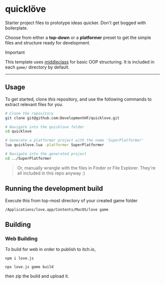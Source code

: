 # quicklöve 

Starter project files to prototype ideas quicker. 
Don't get bogged with boilerplate.

Choose from either a **top-down** or a **platformer** preset to get the simple files and structure ready for development.

> [!IMPORTANT]
> This template uses [middleclass](https://github.com/kikito/middleclass?tab=readme-ov-file) for basic OOP structuring.
> It is included in each `game/` directory by default.

---

## Usage

To get started, clone *this* repository, and use the following commands to extract relevant files for you.

```bash
# Clone the repository
git clone git@github.com:DevelopmentHF/quicklove.git

# Navigate into the quicklove folder
cd quicklove

# Generate a platformer project with the name 'SuperPlatformer'
lua quicklove.lua -platformer SuperPlatformer

# Navigate into the generated project
cd ../SuperPlatformer
```

> Or, manually wrangle with the files in Finder or File Explorer. They're all included in this repo anyway :)


## Running the development build

Execute this from top-most directory of your created game folder

```
/Applications/love.app/Contents/MacOS/love game
```

## Building

### Web Building

To build for web in order to publish to itch.io,

```
npm i love.js
```

```
npx love.js game build
```

then zip the build and upload it.

